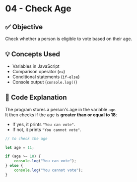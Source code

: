 # 04 - Check Age

## ✅ Objective
Check whether a person is eligible to vote based on their age.

## 💡 Concepts Used
- Variables in JavaScript
- Comparison operator (`>=`)
- Conditional statements (`if-else`)
- Console output (`console.log()`)

## 📘 Code Explanation
The program stores a person's age in the variable `age`.  
It then checks if the age is **greater than or equal to 18**:  
- If yes, it prints `"You can vote"`.  
- If not, it prints `"You cannot vote"`.

```javascript
// to check the age

let age = 11;

if (age >= 18) {
    console.log("You can vote");
} else {
    console.log("You cannot vote");
}
